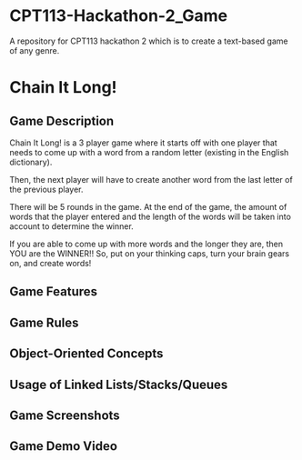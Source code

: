 # CPT113-Hackathon-2_Game
A repository for CPT113 hackathon 2 which is to create a text-based game of any genre.
# Chain It Long!
## Game Description
Chain It Long! is a 3 player game where it starts off with one player that needs to come up with a word from a random letter (existing in the English dictionary). 

Then, the next player will have to create another word from the last letter of the previous player.

There will be 5 rounds in the game. At the end of the game, the amount of words that the player entered and the length of the words will be taken into account to determine the winner. 

If you are able to come up with more words and the longer they are, then YOU are the WINNER!! So, put on your thinking caps, turn your brain gears on, and create words!

## Game Features
## Game Rules
## Object-Oriented Concepts
## Usage of Linked Lists/Stacks/Queues
## Game Screenshots
## Game Demo Video
